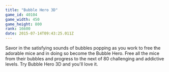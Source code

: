 ```yaml
---
title: "Bubble Hero 3D"
game_id: 40104
game_width: 450
game_height: 800
rank: 16600
date: 2015-07-14T09:43:25.011Z
---
```

Savor in the satisfying sounds of bubbles popping as you work to free the adorable mice and in doing so become the Bubble Hero. Free all the mice from their bubbles and progress to the next of 80 challenging and addictive levels. Try Bubble Hero 3D and you'll love it.